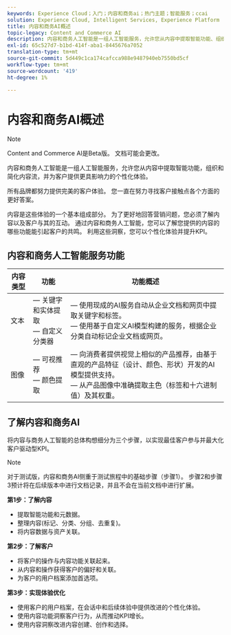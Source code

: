 ```yaml
---
keywords: Experience Cloud；入门；内容和商务ai；热门主题；智能服务；ccai
solution: Experience Cloud, Intelligent Services, Experience Platform
title: 内容和商务AI概述
topic-legacy: Content and Commerce AI
description: 内容和商务人工智能是一组人工智能服务，允许您从内容中提取智能功能、组织、简化内容流，并为客户提供更具影响力的个性化体验。
exl-id: 65c527d7-b1bd-414f-aba1-8445676a7052
translation-type: tm+mt
source-git-commit: 5d449c1ca174cafcca988e9487940eb7550bd5cf
workflow-type: tm+mt
source-wordcount: '419'
ht-degree: 1%

---
```


# 内容和商务AI概述

>[!NOTE]
>
>Content and Commerce AI是Beta版。 文档可能会更改。

内容和商务人工智能是一组人工智能服务，允许您从内容中提取智能功能，组织和简化内容流，并为客户提供更具影响力的个性化体验。

所有品牌都努力提供完美的客户体验。 您一直在努力寻找客户接触点各个方面的更好答案。

内容是这些体验的一个基本组成部分。 为了更好地回答营销问题，您必须了解内容以及客户与其的互动。 通过内容和商务人工智能，您可以了解您提供的内容的哪些功能能引起客户的共鸣。 利用这些洞察，您可以个性化体验并提升KPI。

## 内容和商务人工智能服务功能

| 内容类型 | 功能 | 功能概述 |
| --- | --- | --- |
| 文本 |  — 关键字和实体提取<br> — 自定义分类器 |  — 使用现成的AI服务自动从企业文档和网页中提取关键字和标签。 <br>  — 使用基于自定义AI模型构建的服务，根据企业分类自动标记企业文档或网页。 |
| 图像 |  — 可视推荐<br> — 颜色提取 |  — 向消费者提供视觉上相似的产品推荐，由基于直观的产品特征（设计、颜色、形状）开发的AI模型提供支持。 <br>  — 从产品图像中准确提取主色（标签和十六进制值）及其权重。 |

## 了解内容和商务AI

将内容与商务人工智能的总体构想细分为三个步骤，以实现最佳客户参与并最大化客户驱动型KPI。

>[!NOTE]
>
>对于测试版，内容和商务AI侧重于测试旅程中的基础步骤（步骤1）。 步骤2和步骤3预计将在后续版本中进行文档记录，并且不会在当前文档中进行扩展。

**第1步：了解内容**
- 提取智能功能和元数据。
- 整理内容(标记、分类、分组、去重复)。
- 将内容数据与资产关联。

**第2步：了解客户**
- 将客户的操作与内容功能关联起来。
- 从内容和操作获得客户的偏好和关联。
- 为客户的用户档案添加首选项。

**第3步：实现体验优化**
- 使用客户的用户档案，在会话中和后续体验中提供改进的个性化体验。
- 使用内容功能洞察客户行为，从而推动KPI增长。
- 使用内容洞察改进内容创建、创作和选择。
